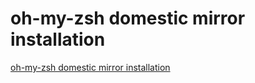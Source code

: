 # oh-my-zsh domestic mirror installation
[oh-my-zsh domestic mirror installation](https://aiwithcloud.com/2022/09/19/oh_my_zsh_domestic_mirror_installation/)